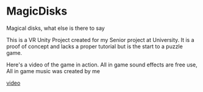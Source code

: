 # MagicDisks
Magical disks, what else is there to say

This is a VR Unity Project created for my Senior project at 
University. It is a proof of concept and lacks a proper tutorial but
is the start to a puzzle game.


Here's a video of the game in action. All in game sound effects are free use,
All in game music was created by me

[video](https://drive.google.com/file/d/15Xt5uhDgaYvcsdlwcVla6j2yIspYkpiV/view?usp=drivesdk)
